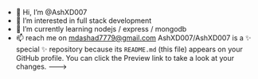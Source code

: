 - 👋 Hi, I’m @AshXD007
- 👀 I’m interested in full stack development
- 🌱 I’m currently learning nodejs / express / mongodb
- 📫 reach me on mdashad7779@gmail.com
AshXD007/AshXD007 is a ✨ special ✨ repository because its `README.md` (this file) appears on your GitHub profile.
You can click the Preview link to take a look at your changes.
--->
